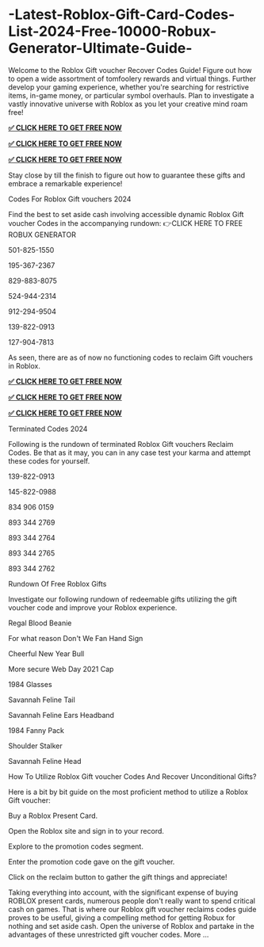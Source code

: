 # -Latest-Roblox-Gift-Card-Codes-List-2024-Free-10000-Robux-Generator-Ultimate-Guide-

Welcome to the Roblox Gift voucher Recover Codes Guide! Figure out how to open a wide assortment of tomfoolery rewards and virtual things. Further develop your gaming experience, whether you're searching for restrictive items, in-game money, or particular symbol overhauls. Plan to investigate a vastly innovative universe with Roblox as you let your creative mind roam free!

**[✅ CLICK HERE TO GET FREE NOW](https://tinyurl.com/dfthhhuglatestroblox)**

**[✅ CLICK HERE TO GET FREE NOW](https://tinyurl.com/dfthhhuglatestroblox)**

**[✅ CLICK HERE TO GET FREE NOW](https://tinyurl.com/dfthhhuglatestroblox)**

Stay close by till the finish to figure out how to guarantee these gifts and embrace a remarkable experience!

Codes For Roblox Gift vouchers 2024

Find the best to set aside cash involving accessible dynamic Roblox Gift voucher Codes in the accompanying rundown:
👉CLICK HERE TO FREE ROBUX GENERATOR

501-825-1550

195-367-2367

829-883-8075

524-944-2314

912-294-9504

139-822-0913

127-904-7813

As seen, there are as of now no functioning codes to reclaim Gift vouchers in Roblox.

**[✅ CLICK HERE TO GET FREE NOW](https://tinyurl.com/dfthhhuglatestroblox)**

**[✅ CLICK HERE TO GET FREE NOW](https://tinyurl.com/dfthhhuglatestroblox)**

**[✅ CLICK HERE TO GET FREE NOW](https://tinyurl.com/dfthhhuglatestroblox)**

Terminated Codes 2024

Following is the rundown of terminated Roblox Gift vouchers Reclaim Codes. Be that as it may, you can in any case test your karma and attempt these codes for yourself.

139-822-0913

145-822-0988

834 906 0159

893 344 2769

893 344 2764

893 344 2765

893 344 2762

Rundown Of Free Roblox Gifts

Investigate our following rundown of redeemable gifts utilizing the gift voucher code and improve your Roblox experience.

Regal Blood Beanie

For what reason Don't We Fan Hand Sign

Cheerful New Year Bull

More secure Web Day 2021 Cap

1984 Glasses

Savannah Feline Tail

Savannah Feline Ears Headband

1984 Fanny Pack

Shoulder Stalker

Savannah Feline Head

How To Utilize Roblox Gift voucher Codes And Recover Unconditional Gifts?

Here is a bit by bit guide on the most proficient method to utilize a Roblox Gift voucher:

Buy a Roblox Present Card.

Open the Roblox site and sign in to your record.

Explore to the promotion codes segment.

Enter the promotion code gave on the gift voucher.

Click on the reclaim button to gather the gift things and appreciate!

Taking everything into account, with the significant expense of buying ROBLOX present cards, numerous people don't really want to spend critical cash on games. That is where our Roblox gift voucher reclaims codes guide proves to be useful, giving a compelling method for getting Robux for nothing and set aside cash. Open the universe of Roblox and partake in the advantages of these unrestricted gift voucher codes.
More ...
